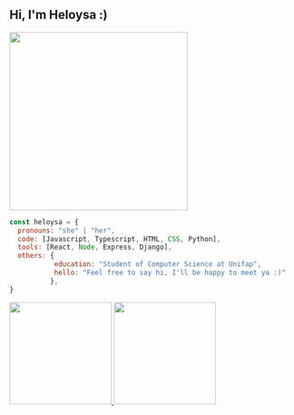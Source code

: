<h2> Hi, I'm Heloysa :)</h2>
<img align='top' src="https://media1.giphy.com/media/v1.Y2lkPTc5MGI3NjExZ2s1YXl3bTAyNGY2N2VnZXV1dzgxaGVrZXI1aWozdmNoOXRlbTJjaiZlcD12MV9pbnRlcm5hbF9naWZfYnlfaWQmY3Q9Zw/XZ033bAXmrstTLqZR4/giphy.gif" width="314">



```javascript
const heloysa = {
  pronouns: "she" | "her",
  code: [Javascript, Typescript, HTML, CSS, Python],
  tools: [React, Node, Express, Django],
  others: {
           education: "Student of Computer Science at Unifap",
           hello: "Feel free to say hi, I'll be happy to meet ya :)"
          },
}
```


 <div>
   <a href="https://github.com/helxysa">
   <img height="180em" src="https://github-readme-stats.vercel.app/api?username=helxysa&show_icons=true&theme=tokyonight&include_all_commits=true&count_private=true"/>
   <img height="180em" src="https://github-readme-stats.vercel.app/api/top-langs/?username=helxysa&layout=compact&langs_count=6&theme=tokyonight"/>
</div>

